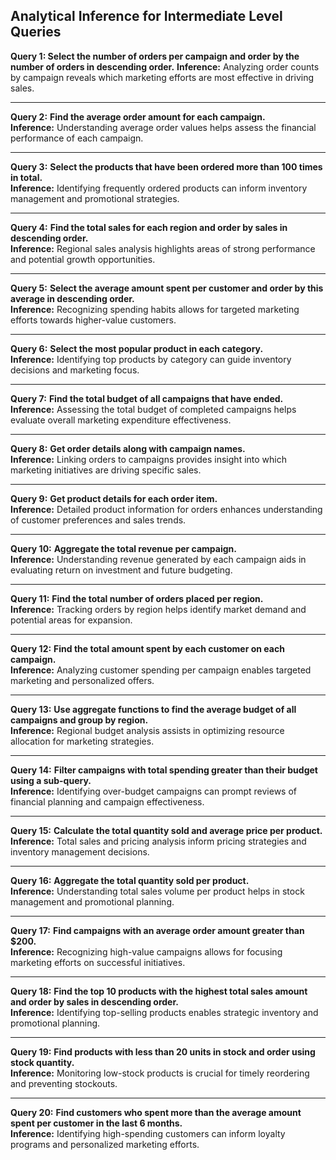 ## Analytical Inference for Intermediate Level Queries

**Query 1: Select the number of orders per campaign and order by the number of orders in descending order.**
**Inference:** Analyzing order counts by campaign reveals which marketing efforts are most effective in driving sales.

---

**Query 2:** **Find the average order amount for each campaign.**  
**Inference:** Understanding average order values helps assess the financial performance of each campaign.

---

**Query 3:** **Select the products that have been ordered more than 100 times in total.**  
**Inference:** Identifying frequently ordered products can inform inventory management and promotional strategies.

---

**Query 4:** **Find the total sales for each region and order by sales in descending order.**  
**Inference:** Regional sales analysis highlights areas of strong performance and potential growth opportunities.

---

**Query 5:** **Select the average amount spent per customer and order by this average in descending order.**  
**Inference:** Recognizing spending habits allows for targeted marketing efforts towards higher-value customers.

---

**Query 6:** **Select the most popular product in each category.**  
**Inference:** Identifying top products by category can guide inventory decisions and marketing focus.

---

**Query 7:** **Find the total budget of all campaigns that have ended.**  
**Inference:** Assessing the total budget of completed campaigns helps evaluate overall marketing expenditure effectiveness.

---

**Query 8:** **Get order details along with campaign names.**  
**Inference:** Linking orders to campaigns provides insight into which marketing initiatives are driving specific sales.

---

**Query 9:** **Get product details for each order item.**  
**Inference:** Detailed product information for orders enhances understanding of customer preferences and sales trends.

---

**Query 10:** **Aggregate the total revenue per campaign.**  
**Inference:** Understanding revenue generated by each campaign aids in evaluating return on investment and future budgeting.

---

**Query 11:** **Find the total number of orders placed per region.**  
**Inference:** Tracking orders by region helps identify market demand and potential areas for expansion.

---

**Query 12:** **Find the total amount spent by each customer on each campaign.**  
**Inference:** Analyzing customer spending per campaign enables targeted marketing and personalized offers.

---

**Query 13:** **Use aggregate functions to find the average budget of all campaigns and group by region.**  
**Inference:** Regional budget analysis assists in optimizing resource allocation for marketing strategies.

---

**Query 14:** **Filter campaigns with total spending greater than their budget using a sub-query.**  
**Inference:** Identifying over-budget campaigns can prompt reviews of financial planning and campaign effectiveness.

---

**Query 15:** **Calculate the total quantity sold and average price per product.**  
**Inference:** Total sales and pricing analysis inform pricing strategies and inventory management decisions.

---

**Query 16:** **Aggregate the total quantity sold per product.**  
**Inference:** Understanding total sales volume per product helps in stock management and promotional planning.

---

**Query 17:** **Find campaigns with an average order amount greater than $200.**  
**Inference:** Recognizing high-value campaigns allows for focusing marketing efforts on successful initiatives.

---

**Query 18:** **Find the top 10 products with the highest total sales amount and order by sales in descending order.**  
**Inference:** Identifying top-selling products enables strategic inventory and promotional planning.

---

**Query 19:** **Find products with less than 20 units in stock and order using stock quantity.**  
**Inference:** Monitoring low-stock products is crucial for timely reordering and preventing stockouts.

---

**Query 20:** **Find customers who spent more than the average amount spent per customer in the last 6 months.**  
**Inference:** Identifying high-spending customers can inform loyalty programs and personalized marketing efforts.

